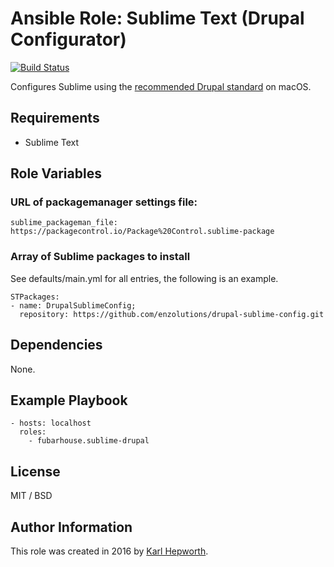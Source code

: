 # Ansible Role: Sublime Text (Drupal Configurator)

[![Build Status](https://travis-ci.org/fubarhouse/ansible-role-sublime-drupal.svg?branch=master)](https://travis-ci.org/fubarhouse/ansible-role-sublime-drupal)

Configures Sublime using the [recommended Drupal standard](https://www.drupal.org/docs/develop/development-tools/configuring-sublime-text) on macOS.

## Requirements

 - Sublime Text

## Role Variables

### URL of packagemanager settings file:
`sublime_packageman_file: https://packagecontrol.io/Package%20Control.sublime-package`

### Array of Sublime packages to install

See defaults/main.yml for all entries, the following is an example.

````
STPackages:
- name: DrupalSublimeConfig;
  repository: https://github.com/enzolutions/drupal-sublime-config.git
````

## Dependencies

None.

## Example Playbook

    - hosts: localhost
      roles:
        - fubarhouse.sublime-drupal

## License

MIT / BSD

## Author Information

This role was created in 2016 by [Karl Hepworth](twitter.com/fubarhouse).
